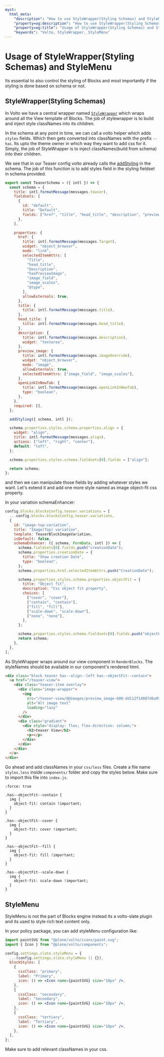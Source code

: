 ```yaml
---
myst:
  html_meta:
    "description": "How to use StyleWrapper(Styling Schemas) and StyleMenu"
    "property=og:description": "How to use StyleWrapper(Styling Schemas) and StyleMenu"
    "property=og:title": "Usage of StyleWrapper(Styling Schemas) and StyleMenu"
    "keywords": "Volto, StyleWrapper, StyleMenu"
---
```


# Usage of StyleWrapper(Styling Schemas) and StyleMenu

Its essential to also control the styling of Blocks and most importantly if the styling is done based on schema or not.

## StyleWrapper(Styling Schemas)

In Volto we have a central wrapper named <a target="_blank" href="https://github.com/plone/volto/blob/9667cf735e5c3e848de852d615941d98193e0a5e/src/components/manage/Blocks/Block/StyleWrapper.jsx#L1">`StyleWrapper`</a> which wraps around all the View template of Blocks. The job of stylewrapper is to build and inject style classNames into its children.

In the schema at any point in time, we can call a volto helper which adds `styles` fields. Which then gets converted into classNames with the prefix `--has`. Its upto the theme owner in which way they want to add css for it.
Simply, the job of StyleWrapper is to inject classNames(build from schema) into their children.

We see that in our Teaser config volto already calls the <a target="_blank" href="https://github.com/plone/volto/blob/9667cf735e5c3e848de852d615941d98193e0a5e/src/helpers/Extensions/withBlockSchemaEnhancer.js#L297">addStyling</a> in the schema. The job of this function is to add styles field in the styling fieldset in schema provided.

```jsx
export const TeaserSchema = ({ intl }) => {
  const schema = {
    title: intl.formatMessage(messages.teaser),
    fieldsets: [
      {
        id: "default",
        title: "Default",
        fields: ["href", "title", "head_title", "description", "preview_image"],
      },
    ],

    properties: {
      href: {
        title: intl.formatMessage(messages.Target),
        widget: "object_browser",
        mode: "link",
        selectedItemAttrs: [
          "Title",
          "head_title",
          "Description",
          "hasPreviewImage",
          "image_field",
          "image_scales",
          "@type",
        ],
        allowExternals: true,
      },
      title: {
        title: intl.formatMessage(messages.title),
      },
      head_title: {
        title: intl.formatMessage(messages.head_title),
      },
      description: {
        title: intl.formatMessage(messages.description),
        widget: "textarea",
      },
      preview_image: {
        title: intl.formatMessage(messages.imageOverride),
        widget: "object_browser",
        mode: "image",
        allowExternals: true,
        selectedItemAttrs: ["image_field", "image_scales"],
      },
      openLinkInNewTab: {
        title: intl.formatMessage(messages.openLinkInNewTab),
        type: "boolean",
      },
    },
    required: [],
  };

  addStyling({ schema, intl });

  schema.properties.styles.schema.properties.align = {
    widget: "align",
    title: intl.formatMessage(messages.align),
    actions: ["left", "right", "center"],
    default: "left",
  };

  schema.properties.styles.schema.fieldsets[0].fields = ["align"];

  return schema;
};
```

and then we can manipulate those fields by adding whatever styles we want. Let's extend it and add one more style named as image object-fit css property.

In your variation schemaEnhancer:

```js
config.blocks.blocksConfig.teaser.variations = [
  ...config.blocks.blocksConfig.teaser.variations,
  {
    id: "image-top-variation",
    title: "Image(Top) variation",
    template: TeaserBlockImageVariation,
    isDefault: false,
    schemaEnhancer: ({ schema, FormData, intl }) => {
      schema.fieldsets[0].fields.push("creationDate");
      schema.properties.creationDate = {
        title: "Show creation Date",
        type: "boolean",
      };
      schema.properties.href.selectedItemAttrs.push("CreationDate");

      schema.properties.styles.schema.properties.objectFit = {
        title: "Object fit",
        description: "Css object fit property",
        choices: [
          ["cover", "cover"],
          ["contain", "contain"],
          ["fill", "fill"],
          ["scale-down", "scale-down"],
          ["none", "none"],
        ],
      };

      schema.properties.styles.schema.fieldsets[0].fields.push("objectFit");
      return schema;
    },
  },
];
```

As StyleWrapper wraps around our view component in `RenderBlocks`. The styleNames should be available in our component's rendered html.

```html
<div class="block teaser has--align--left has--objectFit--contain">
  <a href="/teaser-view">
    <div class="teaser-item overlay">
      <div class="image-wrapper">
        <img
          src="/teaser-view/@@images/preview_image-600-dd112f14087d6a99687a9f94dd31a9a4.jpeg"
          alt="Alt image text"
          loading="lazy"
        />
      </div>
      <div class="gradiant">
        <div style="display: flex; flex-direction: column;">
          <h2>teaser View</h2>
          <p></p>
        </div>
      </div>
    </div>
  </a>
</div>
```

Go ahead and add classNames in your `css/less` files. Create a file name `styles.less` inside `components/` folder and copy the styles below. Make sure to import this file into `index.js`.

```{code-block} less
:force: true

.has--objectFit--contain {
  img {
    object-fit: contain !important;
  }
}

.has--objectFit--cover {
  img {
    object-fit: cover !important;
  }
}

.has--objectFit--fill {
  img {
    object-fit: fill !important;
  }
}

.has--objectFit--scale-down {
  img {
    object-fit: scale-down !important;
  }
}
```

## StyleMenu

StyleMenu is not the part of Blocks engine instead its a volto-slate plugin and its used to style rich text content only.

In your policy package, you can add styleMenu configuration like:

```jsx
import paintSVG from "@plone/volto/icons/paint.svg";
import { Icon } from "@plone/volto/components";

config.settings.slate.styleMenu = {
  ...(config.settings.slate.styleMenu || {}),
  blockStyles: [
    {
      cssClass: "primary",
      label: "Primary",
      icon: () => <Icon name={paintSVG} size="18px" />,
    },
    {
      cssClass: "secondary",
      label: "Secondary",
      icon: () => <Icon name={paintSVG} size="18px" />,
    },
    {
      cssClass: "tertiary",
      label: "Tertiary",
      icon: () => <Icon name={paintSVG} size="18px" />,
    },
  ],
};
```

Make sure to add relevant classNames in your css.
